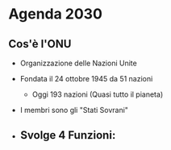 # Agenda 2030

## Cos'è l'ONU
- Organizzazione delle Nazioni Unite
- Fondata il 24 ottobre 1945 da 51 nazioni
	- Oggi 193 nazioni (Quasi tutto il pianeta)
- I membri sono gli "Stati Sovrani"

- Svolge 4 Funzioni:
	- 
<!--stackedit_data:
eyJoaXN0b3J5IjpbLTIwMzM4Nzk3MDQsLTE0MDQzMjcwNzhdfQ
==
-->